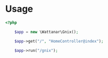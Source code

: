 # Usage
```php
<?php

	$app = new \Wattanar\Gnix();

	$app->get("/", "HomeController@index");

	$app->run("/gnix");
```
